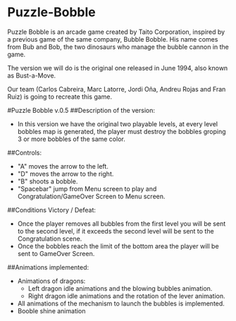 # Puzzle-Bobble
Puzzle Bobble is an arcade game created by Taito Corporation, inspired by a previous game of the same company, Bubble Bobble. His name comes from Bub and Bob, the two dinosaurs who manage the bubble cannon in the game.

The version we will do is the original one released in June 1994, also known as Bust-a-Move.

Our team (Carlos Cabreira, Marc Latorre, Jordi Oña, Andreu Rojas and Fran Ruiz) is going to recreate this game.

#Puzzle Bobble v.0.5
##Description of the version:
- In this version we have the original two playable levels, at every level bobbles map is generated, the player must destroy the bobbles groping 3 or more bobbles of the same color.

##Controls:
- "A" moves the arrow to the left.
- "D" moves the arrow to the right.
- "B" shoots a bobble.
- "Spacebar" jump from Menu screen to play and Congratulation/GameOver Screen to Menu screen.

##Conditions Victory / Defeat:
- Once the player removes all bubbles from the first level you will be sent to the second level, if it exceeds the second level will be sent to the Congratulation scene.
- Once the bobbles reach the limit of the bottom area the player will be sent to GameOver Screen.

##Animations implemented:
- Animations of dragons:
	- Left dragon idle animations and the blowing bubbles animation.
	- Right dragon idle animations and the rotation of the lever animation.
- All animations of the mechanism to launch the bubbles is implemented.
- Booble shine animation
